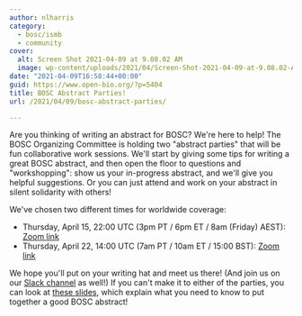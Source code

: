 ```yaml
---
author: nlharris
category:
  - bosc/ismb
  - community
cover:
  alt: Screen Shot 2021-04-09 at 9.08.02 AM
  image: wp-content/uploads/2021/04/Screen-Shot-2021-04-09-at-9.08.02-AM.png
date: "2021-04-09T16:58:44+00:00"
guid: https://www.open-bio.org/?p=5404
title: BOSC Abstract Parties!
url: /2021/04/09/bosc-abstract-parties/

---
```

Are you thinking of writing an abstract for BOSC? We're here to help! The BOSC Organizing Committee is holding two "abstract parties" that will be fun collaborative work sessions. We'll start by giving some tips for writing a great BOSC abstract, and then open the floor to questions and "workshopping": show us your in-progress abstract, and we'll give you helpful suggestions. Or you can just attend and work on your abstract in silent solidarity with others!

We've chosen two different times for worldwide coverage:

- Thursday, April 15, 22:00 UTC (3pm PT / 6pm ET / 8am (Friday) AEST): [Zoom link](https://lbnl.zoom.us/j/95136477143?pwd=MHVtQUZ2V3VLY1V5SnRXLytxSkRpQT09)
- Thursday, April 22, 14:00 UTC (7am PT / 10am ET / 15:00 BST): [Zoom link](https://cshl-dnalc.zoom.us/j/96052351236?pwd=bnU5ZVNkSFpSNUNUemhHZnlPRi9ldz09)

We hope you'll put on your writing hat and meet us there! (And join us on our [Slack channel](https://join.slack.com/t/obf-bosc/shared_invite/zt-n5ur1gsj-z2C~69_4lYTFPg5tbWA8Ew) as well!)
If you can't make it to either of the parties, you can look at [these slides](https://docs.google.com/presentation/d/1nflJhmwkFe5yaE3tBbrAgBJOAiw9rE4WwuJkGvKCiUQ/edit), which explain what you need to know to put together a good BOSC abstract!
